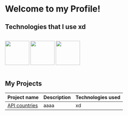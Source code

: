 
# Welcome to my Profile!

## Technologies that I use                                                                                                                                                                                                                                     xd

<br/>
<div width="100%">
  <img height="80" src="https://user-images.githubusercontent.com/125974589/224845400-7f32f10f-c890-4173-b737-975e8ef0eb6a.png">
  <img height="80" src="https://user-images.githubusercontent.com/125974589/224845892-84c992f3-fe94-44ee-81d3-10e4260693a7.png">
  <img height="80" src="https://static-00.iconduck.com/assets.00/node-js-icon-454x512-nztofx17.png">
</div>

<br/>

## My Projects
| Project name                                                                               | Description                                                    | Technologies used                                                                                 |
| ------------------------------------------------------------------------------------------ | -------------------------------------------------------------- | ------------------------------------------------------------------------------------------------- |
| <a href="">API countries</a>                                                               | aaaa                                                           | xd                                                                                                |
</div>

